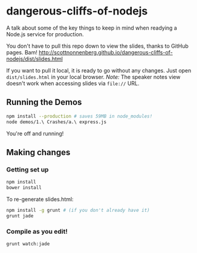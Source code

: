 dangerous-cliffs-of-nodejs
===========================

A talk about some of the key things to keep in mind when readying a Node.js service for production.

You don't have to pull this repo down to view the slides, thanks to GitHub pages. Bam! http://scottnonnenberg.github.io/dangerous-cliffs-of-nodejs/dist/slides.html

If you want to pull it local, it is ready to go without any changes. Just open `dist/slides.html` in your local browser. _Note:_ The speaker notes view doesn't work when accessing slides via `file://` URL.

## Running the Demos

```bash
npm install --production # saves 59MB in node_modules!
node demos/1.\ Crashes/a.\ express.js
```

You're off and running!

## Making changes

### Getting set up

```bash
npm install
bower install
```

To re-generate slides.html:

```bash
npm install -g grunt # (if you don't already have it)
grunt jade
```

### Compile as you edit!

```
grunt watch:jade
```
